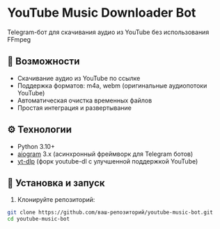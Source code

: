 # YouTube Music Downloader Bot

Telegram-бот для скачивания аудио из YouTube без использования FFmpeg

## 📌 Возможности

- Скачивание аудио из YouTube по ссылке
- Поддержка форматов: m4a, webm (оригинальные аудиопотоки YouTube)
- Автоматическая очистка временных файлов
- Простая интеграция и развертывание

## ⚙️ Технологии

- Python 3.10+
- [aiogram](https://docs.aiogram.dev/) 3.x (асинхронный фреймворк для Telegram ботов)
- [yt-dlp](https://github.com/yt-dlp/yt-dlp) (форк youtube-dl с улучшенной поддержкой YouTube)

## 🚀 Установка и запуск

1. Клонируйте репозиторий:
```bash
git clone https://github.com/ваш-репозиторий/youtube-music-bot.git
cd youtube-music-bot
